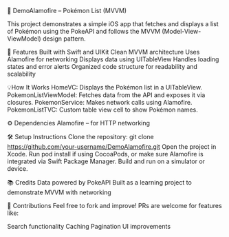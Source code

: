 📱 DemoAlamofire – Pokémon List (MVVM)

This project demonstrates a simple iOS app that fetches and displays a list of Pokémon using the PokeAPI and follows the MVVM (Model-View-ViewModel) design pattern.

🚀 Features
Built with Swift and UIKit
Clean MVVM architecture
Uses Alamofire for networking
Displays data using UITableView
Handles loading states and error alerts
Organized code structure for readability and scalability

💡How It Works
HomeVC: Displays the Pokémon list in a UITableView.
PokemonListViewModel: Fetches data from the API and exposes it via closures.
PokemonService: Makes network calls using Alamofire.
PokemonListTVC: Custom table view cell to show Pokémon names.

⚙️ Dependencies
Alamofire – for HTTP networking

🛠️ Setup Instructions
Clone the repository:
git clone https://github.com/your-username/DemoAlamofire.git
Open the project in Xcode.
Run pod install if using CocoaPods, or make sure Alamofire is integrated via Swift Package Manager.
Build and run on a simulator or device.

📚 Credits
Data powered by PokeAPI
Built as a learning project to demonstrate MVVM with networking

🙌 Contributions
Feel free to fork and improve! PRs are welcome for features like:

Search functionality
Caching
Pagination
UI improvements





